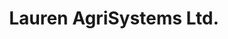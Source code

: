 ---
title: "Lauren AgriSystems Ltd."
url: /new-philadelphia/lauren-agrisystems-ltd/
shop: agrarian
---